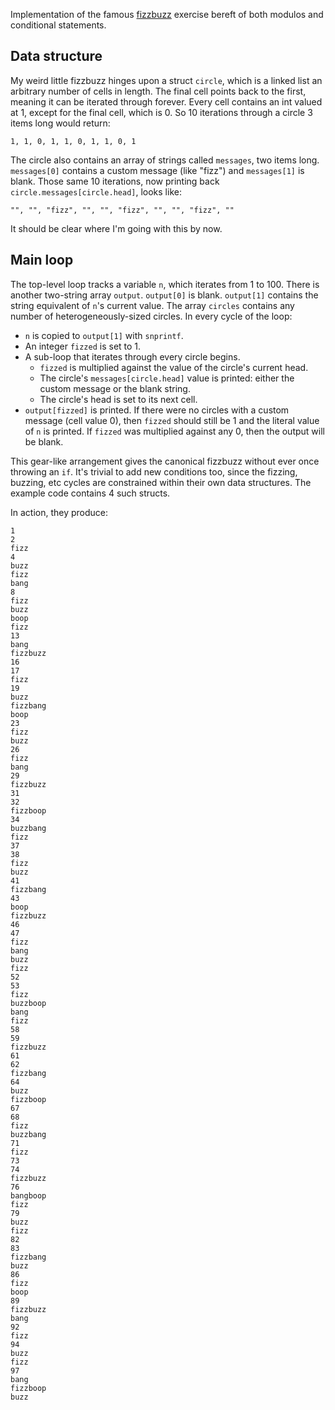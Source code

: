 Implementation of the famous [fizzbuzz](https://en.wikipedia.org/wiki/FizzBuzz) exercise bereft of both modulos and conditional statements.
 
## Data structure

My weird little fizzbuzz hinges upon a struct `circle`, which is a linked list an arbitrary number of cells in length. The final cell points back to the first, meaning it can be iterated through forever. Every cell contains an int valued at 1, except for the final cell, which is 0. So 10 iterations through a circle 3 items long would return:

    1, 1, 0, 1, 1, 0, 1, 1, 0, 1

The circle also contains an array of strings called `messages`, two items long. `messages[0]` contains a custom message (like "fizz") and `messages[1]` is blank. Those same 10 iterations, now printing back `circle.messages[circle.head]`, looks like:

    "", "", "fizz", "", "", "fizz", "", "", "fizz", ""

It should be clear where I'm going with this by now.

## Main loop

The top-level loop tracks a variable `n`, which iterates from 1 to 100. There is another two-string array `output`. `output[0]` is blank. `output[1]` contains the string equivalent of `n`'s current value. The array `circles` contains any number of heterogeneously-sized circles. In every cycle of the loop:

+ `n` is copied to `output[1]` with `snprintf`.
+ An integer `fizzed` is set to 1.
+ A sub-loop that iterates through every circle begins.
    + `fizzed` is multiplied against the value of the circle's current head.
    + The circle's `messages[circle.head]` value is printed: either the custom message or the blank string.
    + The circle's head is set to its next cell.
+ `output[fizzed]` is printed. If there were no circles with a custom message (cell value 0), then `fizzed` should still be 1 and the literal value of `n` is printed. If `fizzed` was multiplied against any 0, then the output will be blank.

This gear-like arrangement gives the canonical fizzbuzz without ever once throwing an `if`. It's trivial to add new conditions too, since the fizzing, buzzing, etc cycles are constrained within their own data structures. The example code contains 4 such structs.

In action, they produce:

    1
    2
    fizz
    4
    buzz
    fizz
    bang
    8
    fizz
    buzz
    boop
    fizz
    13
    bang
    fizzbuzz
    16
    17
    fizz
    19
    buzz
    fizzbang
    boop
    23
    fizz
    buzz
    26
    fizz
    bang
    29
    fizzbuzz
    31
    32
    fizzboop
    34
    buzzbang
    fizz
    37
    38
    fizz
    buzz
    41
    fizzbang
    43
    boop
    fizzbuzz
    46
    47
    fizz
    bang
    buzz
    fizz
    52
    53
    fizz
    buzzboop
    bang
    fizz
    58
    59
    fizzbuzz
    61
    62
    fizzbang
    64
    buzz
    fizzboop
    67
    68
    fizz
    buzzbang
    71
    fizz
    73
    74
    fizzbuzz
    76
    bangboop
    fizz
    79
    buzz
    fizz
    82
    83
    fizzbang
    buzz
    86
    fizz
    boop
    89
    fizzbuzz
    bang
    92
    fizz
    94
    buzz
    fizz
    97
    bang
    fizzboop
    buzz

